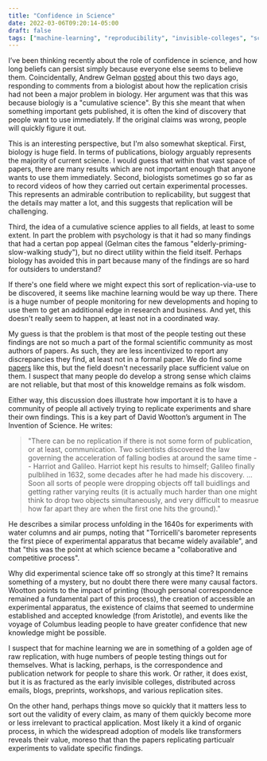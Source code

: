 ```yaml
---
title: "Confidence in Science"
date: 2022-03-06T09:20:14-05:00
draft: false
tags: ["machine-learning", "reproducibility", "invisible-colleges", "science"]
---
```


I’ve been thinking recently about the role of confidence in science, and how long beliefs can persist simply because everyone else seems to believe them. Coincidentally, Andrew Gelman [posted](https://statmodeling.stat.columbia.edu/2022/03/04/biology-as-a-cumulative-science-and-the-relevance-of-this-idea-to-replication/) about this two days ago, responding to comments from a biologist about how the replication crisis had not been a major problem in biology. Her argument was that this was because biologiy is a "cumulative science". By this she meant that when something important gets published, it is often the kind of discovery that people want to use immediately. If the original claims was wrong, people will quickly figure it out.

This is an interesting perspective, but I'm also somewhat skeptical. First, biology is huge field. In terms of publications, biology arguably represents the majority of current science. I would guess that within that vast space of papers, there are many results which are not important enough that anyone wants to use them immediately. Second, biologists sometimes go so far as to record videos of how they carried out certain experimental processes. This represents an admirable contribution to replicability, but suggest that the details may matter a lot, and this suggests that replication will be challenging.

Third, the idea of a cumulative science applies to all fields, at least to some extent. In part the problem with psychology is that it had so many findings that had a certan pop appeal (Gelman cites the famous "elderly-priming-slow-walking study"), but no direct utility within the field itself. Perhaps biology has avoided this in part because many of the findings are so hard for outsiders to understand?

If there's one field where we might expect this sort of replication-via-use to be discovered, it seems like machine learning would be way up there. There is a huge number of people monitoring for new developments and hoping to use them to get an additional edge in research and business. And yet, this doesn't really seem to happen, at least not in a coordinated way.

My guess is that the problem is that most of the people testing out these findings are not so much a part of the formal scientific community as most authors of papers. As such, they are less incentivized to report any discrepancies they find, at least not in a formal paper. We do find some [papers](https://proceedings.neurips.cc/paper/2019/file/c429429bf1f2af051f2021dc92a8ebea-Paper.pdf) like this, but the field doesn't necessarily place sufficient value on them. I suspect that many people do develop a strong sense which claims are not reliable, but that most of this knoweldge remains as folk wisdom.

Either way, this discussion does illustrate how important it is to have a community of people all actively trying to replicate experiments and share their own findings. This is a key part of David Wootton’s argument in The Invention of Science. He writes:

> "There can be no replication if there is not some form of publication, or at least, communication. Two scientists discovered the law governing the acceleration of falling bodies at around the same time -- Harriot and Galileo. Harriot kept his results to himself; Galileo finally pulblihed in 1632, some decades after he had made his discovery. ... Soon all sorts of people were dropping objects off tall buidlings and getting rather varying reults (it is actually much harder than one might think to drop two objects simultaneously, and very difficult to measrue how far apart they are when the first one hits the ground)."

He describes a similar process unfolding in the 1640s for experiments with water columns and air pumps, noting that "Torricelli's barometer represents the first piece of experimental apparatus that became widely available", and that "this was the point at which science became a "collaborative and competitive process". 

Why did experimental science take off so strongly at this time? It remains something of a mystery, but no doubt there there were many causal factors. Wootton points to the impact of printing (though personal correspondence remained a fundamental part of this process), the creation of accessible an experimental apparatus, the existence of claims that seemed to undermine established and accepted knowledge (from Aristotle), and events like the voyage of Columbus leading people to have greater confidence that new knowledge might be possible. 

I suspect that for machine learning we are in something of a golden age of raw replication, with huge numbers of people testing things out for themselves. What is lacking, perhaps, is the correspondence and publication network for people to share this work. Or rather, it does exist, but it is as fractured as the early invisible colleges, distributed across emails, blogs, preprints, workshops, and various replication sites.

On the other hand, perhaps things move so quickly that it matters less to sort out the validity of every claim, as many of them quickly become more or less irrelevant to practical application. Most likely it a kind of organic process, in which the widespread adoption of models like transformers reveals their value, moreso that than the papers replicating particualr experiments to validate specific findings. 
